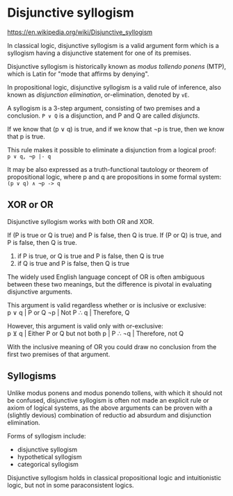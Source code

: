 # Disjunctive syllogism

https://en.wikipedia.org/wiki/Disjunctive_syllogism

In classical logic, disjunctive syllogism is a valid argument form which is a syllogism having a disjunctive statement for one of its premises.

Disjunctive syllogism is historically known as *modus tollendo ponens* (MTP), which is Latin for "mode that affirms by denying".


In propositional logic, disjunctive syllogism is a valid rule of inference, also known as *disjunction elimination*, or-elimination, denoted by `∨E`.

A syllogism is a 3-step argument, consisting of two premises and a conclusion.
`P ∨ Q` is a disjunction, and P and Q are called *disjuncts*.

If we know that (p ∨ q) is true, and 
if we know that ¬p is true, then 
we know that p is true.

This rule makes it possible to eliminate a disjunction from a logical proof:    
`p ∨ q, ¬p |- q`

It may be also expressed as a truth-functional tautology or theorem of propositional logic, where p and q are propositions in some formal system:   
`(p ∨ q) ∧ ¬p -> q`



## XOR or OR

Disjunctive syllogism works with both OR and XOR.

If (P is true or Q is true) and P is false, then Q is true.
If (P or Q) is true, and P is false, then Q is true.
1. if P is true, or Q is true and P is false, then Q is true
2. if Q is true and P is false, then Q is true

The widely used English language concept of OR is often ambiguous between these two meanings, but the difference is pivotal in evaluating disjunctive arguments.

This argument is valid regardless whether or is inclusive or exclusive:    
    p ∨ q                   | P or Q
    ¬p                      | Not P
    ∴ q                     | Therefore, Q

However, this argument is valid only with or-exclusive:    
    p ⊻ q                   | Either P or Q but not both
    p                       | P
    ∴ ¬q                    | Therefore, not Q

With the inclusive meaning of OR you could draw no conclusion from the first two premises of that argument.


## Syllogisms

Unlike modus ponens and modus ponendo tollens, with which it should not be confused, disjunctive syllogism is often not made an explicit rule or axiom of logical systems, as the above arguments can be proven with a (slightly devious) combination of reductio ad absurdum and disjunction elimination.

Forms of syllogism include:
- disjunctive syllogism
- hypothetical syllogism
- categorical syllogism

Disjunctive syllogism holds in classical propositional logic and intuitionistic logic, but not in some paraconsistent logics.
